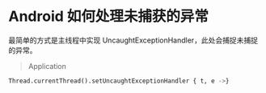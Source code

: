 # Android 如何处理未捕获的异常

最简单的方式是主线程中实现 UncaughtExceptionHandler，此处会捕捉未捕捉的异常。

> Application

```python
Thread.currentThread().setUncaughtExceptionHandler { t, e ->}
```

